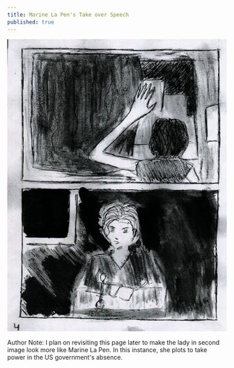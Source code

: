 ```yaml
---
title: Marine La Pen's Take over Speech
published: true
---
```

![image](https://raw.githubusercontent.com/LWFlouisa/uploadedfairyalt/master/pages/chapter2/chapter2/page4.png)

Author Note: I plan on revisiting this page later to make the lady in second image look more like Marine La Pen. In this instance, she plots to take power in the US government's absence.
